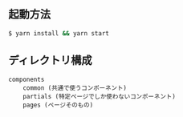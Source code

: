 ## 起動方法

```bash
$ yarn install && yarn start
```

## ディレクトリ構成
```
components
    common (共通で使うコンポーネント)
    partials (特定ページでしか使わないコンポーネント)
    pages (ページそのもの) 
```
